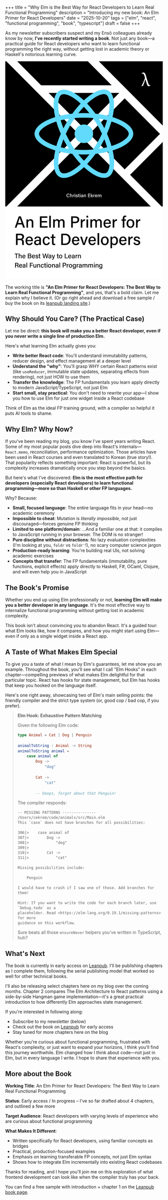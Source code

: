 +++
title = "Why Elm is the Best Way for React Developers to Learn Real Functional Programming"
description = "Introducing my new book: An Elm Primer for React Developers"
date = "2025-10-20"
tags = ["elm", "react", "functional programming", "book", "typescript"]
draft = false
+++

As my newsletter subscribers suspect and my Ensō colleagues already know by now, **I've recently started writing a book**. Not just any book—a practical guide for React developers who want to learn functional programming the right way, without getting lost in academic theory or Haskell's notorious learning curve.

![Placeholder book cover](/images/book.png)

The working title is **"An Elm Primer for React Developers: The Best Way to Learn Real Functional Programming"**, and yes, that's a bold claim. Let me explain why I believe it. (Or go right ahead and download a free sample / buy the book on its [leanpub landing site](https://leanpub.com/elm-for-react-devs).)

## Why Should You Care? (The Practical Case)

Let me be direct: **this book will make you a better React developer, even if you never write a single line of production Elm.**

Here's what learning Elm actually gives you:

- **Write better React code**: You'll understand immutability patterns, reducer design, and effect management at a deeper level
- **Understand the "why"**: You'll grasp WHY certain React patterns exist (like `useReducer`, immutable state updates, separating effects from rendering), not just HOW to use them
- **Transfer the knowledge**: The FP fundamentals you learn apply directly to modern JavaScript/TypeScript, not just Elm
- **Start small, stay practical**: You don't need to rewrite your app—I show you how to use Elm for just one widget inside a React codebase

Think of Elm as the ideal FP training ground, with a compiler so helpful it puts AI tools to shame.

## Why Elm? Why Now?

If you've been reading my blog, you know I've spent years writing React. Some of my most popular posts dive deep into React's internals—`React.memo`, reconciliation, performance optimization. Those articles have been used in React courses and even translated to Korean (true story!). That popularity reflects something important: React is powerful, but its complexity increases dramatically once you step beyond the basics.

But here's what I've discovered: **Elm is the most effective path for developers (especially React developers) to learn functional programming—more so than Haskell or other FP languages.**

Why? Because:

- **Small, focused language**: The entire language fits in your head—no academic ceremony
- **Impossible to cheat**: Mutation is _literally impossible_, not just discouraged—forces genuine FP thinking
- **Limited to one platform/domain**: ...And a familiar one at that: it compiles to JavaScript running in your browser. The DOM is no stranger!
- **Pure discipline without distractions**: No lazy evaluation complexities (I'm looking at you, `foldr` vs `foldr'`!), no scary computer science jargon
- **Production-ready learning**: You're building real UIs, not solving academic exercises
- **Concepts that transfer**: The FP fundamentals (immutability, pure functions, explicit effects) apply directly to Haskell, F#, OCaml, Clojure, and will even help you in JavaScript

## The Book's Promise

Whether you end up using Elm professionally or not, **learning Elm will make you a better developer in any language**. It's the most effective way to internalize functional programming without getting lost in academic complexity.

This book isn't about convincing you to abandon React. It's a guided tour: what Elm looks like, how it compares, and how you might start using Elm—even if only as a single widget inside a React app.

## A Taste of What Makes Elm Special

To give you a taste of what I mean by Elm's guarantees, let me show you an example. Throughout the book, you'll see what I call "Elm Hooks" in each chapter—compelling previews of what makes Elm delightful for that particular topic. React has hooks for state management, but Elm has hooks that keep you hooked on the language itself.

Here's one right away, showcasing two of Elm's main selling points: the friendly compiler and the strict type system (or, good cop / bad cop, if you prefer).

> **Elm Hook: Exhaustive Pattern Matching**
>
> Given the following Elm code:
>
> ```elm
> type Animal = Cat | Dog | Penguin
>
> animalToString : Animal -> String
> animalToString animal =
>     case animal of
>         Dog ->
>             "dog"
>
>         Cat ->
>             "cat"
>
>         -- Ooops, forgot about that Penguin!
> ```
>
> The compiler responds:
>
> ```text
> -- MISSING PATTERNS --------------- /Users/cekrem/code/animals/src/Main.elm
> This `case` does not have branches for all possibilities:
>
> 306|>    case animal of
> 307|>        Dog ->
> 308|>            "dog"
> 309|>
> 310|>        Cat ->
> 311|>            "cat"
>
> Missing possibilities include:
>
>     Penguin
>
> I would have to crash if I saw one of those. Add branches for them!
>
> Hint: If you want to write the code for each branch later, use `Debug.todo` as a
> placeholder. Read <https://elm-lang.org/0.19.1/missing-patterns> for more
> guidance on this workflow.
> ```
>
> Sure beats all those `ensureNever` helpers you've written in TypeScript, huh?

## What's Next

The book is currently in early access on [Leanpub](https://leanpub.com/elm-for-react-devs). I'll be publishing chapters as I complete them, following the serial publishing model that worked so well for other technical books.

I'll also be releasing select chapters here on my blog over the coming months. Chapter 2 compares The Elm Architecture to React patterns using a side-by-side Hangman game implementation—it's a great practical introduction to how differently Elm approaches state management.

If you're interested in following along:

- Subscribe to my newsletter (below)
- Check out the book on [Leanpub](https://leanpub.com/elm-for-react-devs) for early access
- Stay tuned for more chapters here on the blog

Whether you're curious about functional programming, frustrated with React's complexity, or just want to expand your horizons, I think you'll find this journey worthwhile. Elm changed how I think about code—not just in Elm, but in every language I write. I hope to share that experience with you.

## More about the Book

**Working Title**: An Elm Primer for React Developers: The Best Way to Learn Real Functional Programming

**Status**: Early access / In progress – I've so far drafted about 4 chapters, and outlined a few more

**Target Audience**: React developers with varying levels of experience who are curious about functional programming

**What Makes It Different**:

- Written specifically for React developers, using familiar concepts as bridges
- Practical, production-focused examples
- Emphasis on learning transferable FP concepts, not just Elm syntax
- Shows how to integrate Elm incrementally into existing React codebases

Thanks for reading, and I hope you'll join me on this exploration of what frontend development can look like when the compiler truly has your back.

You can find a free sample with introduction + chapter 1 on the [Leanpub book page](https://leanpub.com/elm-for-react-devs).
